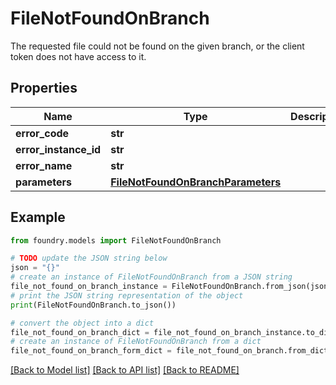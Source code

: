 # FileNotFoundOnBranch

The requested file could not be found on the given branch, or the client token does not have access to it.

## Properties

Name | Type | Description | Notes
------------ | ------------- | ------------- | -------------
**error_code** | **str** |  |
**error_instance_id** | **str** |  | \[optional\]
**error_name** | **str** |  |
**parameters** | [**FileNotFoundOnBranchParameters**](FileNotFoundOnBranchParameters.md) |  |

## Example

```python
from foundry.models import FileNotFoundOnBranch

# TODO update the JSON string below
json = "{}"
# create an instance of FileNotFoundOnBranch from a JSON string
file_not_found_on_branch_instance = FileNotFoundOnBranch.from_json(json)
# print the JSON string representation of the object
print(FileNotFoundOnBranch.to_json())

# convert the object into a dict
file_not_found_on_branch_dict = file_not_found_on_branch_instance.to_dict()
# create an instance of FileNotFoundOnBranch from a dict
file_not_found_on_branch_form_dict = file_not_found_on_branch.from_dict(file_not_found_on_branch_dict)
```

[\[Back to Model list\]](../README.md#documentation-for-models) [\[Back to API list\]](../README.md#documentation-for-api-endpoints) [\[Back to README\]](../README.md)
